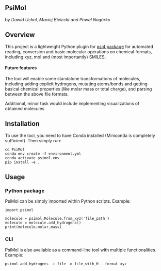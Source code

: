 ## PsiMol

by *Dawid Uchal, Maciej Bielecki and Paweł Nagórko*

## Overview

This project is a lightweight Python plugin for [psi4 package](https://psicode.org) for automated reading, conversion and basic molecular operations on chemical formats, including xyz, mol and (most importantly) SMILES.

#### Future features

The tool will enable some standalone transformations of molecules, including adding explicit hydrogens, mutating atoms/bonds and getting basical chemical properties (like molar mass or total charge), and parsing between the above file formats.

Additional, minor task would include implementing visualizations of obtained molecules.

## Installation

To use the tool, you need to have Conda installed (Miniconda is completely sufficient). Then simply run:

```
cd PsiMol
conda env create -f environment.yml
conda activate psimol-env
pip install -e .
```

## Usage

### Python package

PsiMol can be simply imported within Python scripts. Example:

```
import psimol

molecule = psimol.Molecule.from_xyz('file_path')
molecule = molecule.add_hydrogens()
print(molecule.molar_mass)
```

### CLI

PsiMol is also available as a command-line tool with multiple functionalities. Example:

```
psimol add_hydrogens -i file -o file_with_H --format xyz
```
